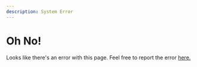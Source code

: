 ```yaml
---
description: System Error 
---
```


# Oh No!

Looks like there's an error with this page. Feel free to report the error [here.](https://github.com/brightdigit/OrchardNest/issues/new?labels=system-error)
